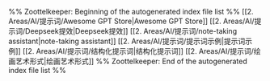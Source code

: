 %% Zoottelkeeper: Beginning of the autogenerated index file list  %%
 [[2. Areas/AI/提示词/Awesome GPT Store|Awesome GPT Store]]
 [[2. Areas/AI/提示词/Deepseek提效|Deepseek提效]]
 [[2. Areas/AI/提示词/note-taking assistant|note-taking assistant]]
 [[2. Areas/AI/提示词/提示词示例|提示词示例]]
 [[2. Areas/AI/提示词/结构化提示词|结构化提示词]]
 [[2. Areas/AI/提示词/绘画艺术形式|绘画艺术形式]]
%% Zoottelkeeper: End of the autogenerated index file list  %%
